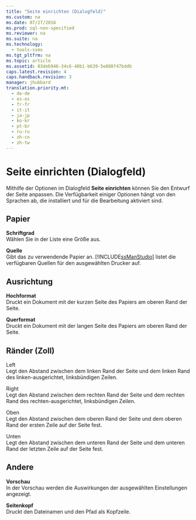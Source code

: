 ```yaml
---
title: "Seite einrichten (Dialogfeld)"
ms.custom: na
ms.date: 07/27/2016
ms.prod: sql-non-specified
ms.reviewer: na
ms.suite: na
ms.technology: 
  - tools-ssms
ms.tgt_pltfrm: na
ms.topic: article
ms.assetid: 03deb946-34c6-48b1-b639-5e888f47bddb
caps.latest.revision: 4
caps.handback.revision: 3
manager: jhubbard
translation.priority.mt: 
  - de-de
  - es-es
  - fr-fr
  - it-it
  - ja-jp
  - ko-kr
  - pt-br
  - ru-ru
  - zh-cn
  - zh-tw
---
```

# Seite einrichten (Dialogfeld)
Mithilfe der Optionen im Dialogfeld **Seite einrichten** können Sie den Entwurf der Seite anpassen. Die Verfügbarkeit einiger Optionen hängt von den Sprachen ab, die installiert und für die Bearbeitung aktiviert sind.  
  
## Papier  
**Schriftgrad**  
Wählen Sie in der Liste eine Größe aus.  
  
**Quelle**  
Gibt das zu verwendende Papier an. [!INCLUDE[ssManStudio](../content/includes/ssManStudio_md.md)] listet die verfügbaren Quellen für den ausgewählten Drucker auf.  
  
## Ausrichtung  
**Hochformat**  
Druckt ein Dokument mit der kurzen Seite des Papiers am oberen Rand der Seite.  
  
**Querformat**  
Druckt ein Dokument mit der langen Seite des Papiers am oberen Rand der Seite.  
  
## Ränder (Zoll)  
Left  
Legt den Abstand zwischen dem linken Rand der Seite und dem linken Rand des linken\-ausgerichtet, linksbündigen Zeilen.  
  
Right  
Legt den Abstand zwischen dem rechten Rand der Seite und dem rechten Rand des rechten\-ausgerichtet, linksbündigen Zeilen.  
  
Oben  
Legt den Abstand zwischen dem oberen Rand der Seite und dem oberen Rand der ersten Zeile auf der Seite fest.  
  
Unten  
Legt den Abstand zwischen dem unteren Rand der Seite und dem unteren Rand der letzten Zeile auf der Seite fest.  
  
## Andere  
**Vorschau**  
In der Vorschau werden die Auswirkungen der ausgewählten Einstellungen angezeigt.  
  
**Seitenkopf**  
Druckt den Dateinamen und den Pfad als Kopfzeile.  
  
